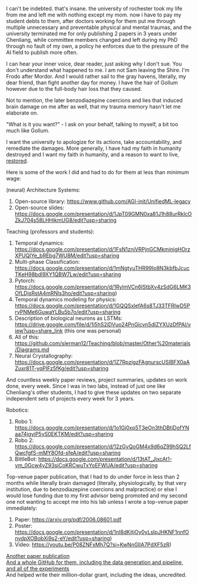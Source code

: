 I can't be indebted. that's insane. the university of rochester took my life from me and left me with nothing except my mom. now i have to pay my student debts to them, after doctors working for them put me through multiple unnecessary and preventable physical and mental traumas, and the university terminated me for only publishing 2 papers in 3 years under Chenliang, while committee members changed and left during my PhD through no fault of my own, a policy he enforces due to the pressure of the AI field to publish more often.

I can hear your inner voice, dear reader, just asking why I don't sue. You don't understand what happened to me. I am not Sam leaving the Shire. I'm Frodo after Mordor. And I would rather sail to the gray havens, literally, my dear friend, than fight another day for money. I have the hair of Gollum however due to the full-body hair loss that they caused.

Not to mention, the later benzodiazepine coercions and lies that induced brain damage on me after as well, that my trauma memory hasn't let me elaborate on.

"What is it you want?" - I ask on your behalf, talking to myself, a bit too much like Gollum.

I want the university to apologize for its actions, take accountability, and remediate the damages. More generally, I have had my faith in humanity destroyed and I want my faith in humanity, and a reason to want to live, [restored](https://github.com/slerman12/Help-me/blob/main/4-Faith.md).

Here is some of the work I did and had to do for them at less than minimum wage:

(neural) Architecture Systems:

1. Open-source library: https://www.github.com/AGI-init/UnifiedML-legacy
2. Open-source slides: https://docs.google.com/presentation/d/1JpT09GMN0xa81J1h88urRklcOZkJ704s58LHHikmUG8/edit?usp=sharing

Teaching (professors and students):

1. Temporal dynamics: https://docs.google.com/presentation/d/1FsN1zniVRPjnGCMkminigHOrzXPUQIYe_bREbg7WU8M/edit?usp=sharing
2. Multi-phase Classification: https://docs.google.com/presentation/d/1mNgtyuTHR99Io8N3kbfbJcucTKeH98bdl9XY1QBW7Lw/edit?usp=sharing
3. Pytorch: https://docs.google.com/presentation/d/1RylmVCn6IStbXv4zSdG6LMK3OfLDjsRstA4mRNls3ho/edit?usp=sharing)
4. Temporal dynamics modeling for physics: https://docs.google.com/presentation/d/1GQQSxlefA6s8TJ33TFRIwD5PryPNMe6GuwaYLBu5b7o/edit?usp=sharing
5. Description of biological neurons as LSTMs: https://drive.google.com/file/d/1i5hS2iDVuo24PnGicvn5dIZYXUzDfPAl/view?usp=share_link (this one was personal)
6. All of this: https://github.com/slerman12/Teaching/blob/master/Other%20materials/Diagrams.md
7. Neural Crystallography: https://docs.google.com/presentation/d/1Z7RpzigzFAgnurscUSIBFX0aAZuxr81T-yqPIFz5fKg/edit?usp=sharing

And countless weekly paper reviews, project summaries, updates on work done, every week. Since I was in two labs, instead of just one like Chenliang's other students, I had to give these updates on two separate independent sets of projects every week for 3 years.

Robotics:

1. Robo 1: https://docs.google.com/presentation/d/1o1Gj0xp5T3eOn3thDBtjDofYNaa74jgyiP5yS0EKTKM/edit?usp=sharing
2. Robo 2: https://docs.google.com/presentation/d/12zGyQoGM4x9d6qZ99hSQ2LfQwcfgfS-mMY8Ofd-sfeA/edit?usp=sharing
3. BittleBot: https://docs.google.com/presentation/d/13tAT_JixcAt1-ym_0Gcw4yZ93siCoKRCwuTxYoEFWUA/edit?usp=sharing

Top-venue paper publication, that I had to do under force in less than 2 months while literally brain damaged (literally, physiologically, by that very institution, due to benzodiazepine coercions and malpractice) or else I would lose funding due to my first advisor being promoted and my second one not wanting to accept me into his lab unless I wrote a top-venue paper immediately:

1. Paper: https://arxiv.org/pdf/2006.08601.pdf
2. Poster: https://docs.google.com/presentation/d/1nI8dKitjOy0yLsIpJHKNF1nnfOnydpXOBobXi9s2-eY/edit?usp=sharing)
3. Video: https://youtu.be/P08ZNFxMh7Q?si=KwNnGlIA7PdXF5zR)

[Another paper publication](https://docs.google.com/presentation/d/1nZFXtz2hJQlAsiLW-nuxRDPh97-UAj_g7eN326vTL8k/edit?usp=sharing) </br>
[And a whole GitHub for them, including the data generation and pipeline, and all of the experiments](https://github.com/AGI-init/XRDs/tree/main) </br>
And helped write their million-dollar grant, including the ideas, uncredited.
